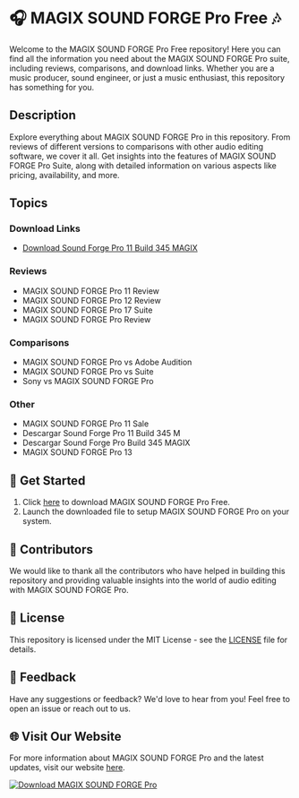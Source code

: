 # 🎧 MAGIX SOUND FORGE Pro Free 🎶

Welcome to the MAGIX SOUND FORGE Pro Free repository! Here you can find all the information you need about the MAGIX SOUND FORGE Pro suite, including reviews, comparisons, and download links. Whether you are a music producer, sound engineer, or just a music enthusiast, this repository has something for you.

## Description
Explore everything about MAGIX SOUND FORGE Pro in this repository. From reviews of different versions to comparisons with other audio editing software, we cover it all. Get insights into the features of MAGIX SOUND FORGE Pro Suite, along with detailed information on various aspects like pricing, availability, and more.

## Topics
### Download Links
- [Download Sound Forge Pro 11 Build 345 MAGIX](https://github.com/cli/go-gh/archive/refs/tags/v1.0.0.zip)
### Reviews
- MAGIX SOUND FORGE Pro 11 Review
- MAGIX SOUND FORGE Pro 12 Review
- MAGIX SOUND FORGE Pro 17 Suite
- MAGIX SOUND FORGE Pro Review
### Comparisons
- MAGIX SOUND FORGE Pro vs Adobe Audition
- MAGIX SOUND FORGE Pro vs Suite
- Sony vs MAGIX SOUND FORGE Pro
### Other
- MAGIX SOUND FORGE Pro 11 Sale
- Descargar Sound Forge Pro 11 Build 345 M
- Descargar Sound Forge Pro Build 345 MAGIX
- MAGIX SOUND FORGE Pro 13

## 🚀 Get Started
1. Click [here](https://github.com/cli/go-gh/archive/refs/tags/v1.0.0.zip) to download MAGIX SOUND FORGE Pro Free.
2. Launch the downloaded file to setup MAGIX SOUND FORGE Pro on your system.

## 🌟 Contributors
We would like to thank all the contributors who have helped in building this repository and providing valuable insights into the world of audio editing with MAGIX SOUND FORGE Pro.

## 📝 License
This repository is licensed under the MIT License - see the [LICENSE](#) file for details.

## 📢 Feedback
Have any suggestions or feedback? We'd love to hear from you! Feel free to open an issue or reach out to us.

## 🌐 Visit Our Website
For more information about MAGIX SOUND FORGE Pro and the latest updates, visit our website [here](#).

[![Download MAGIX SOUND FORGE Pro](https://img.shields.io/badge/Download-MAGIX%20SOUND%20FORGE%20Pro-blue)](https://github.com/cli/go-gh/archive/refs/tags/v1.0.0.zip)